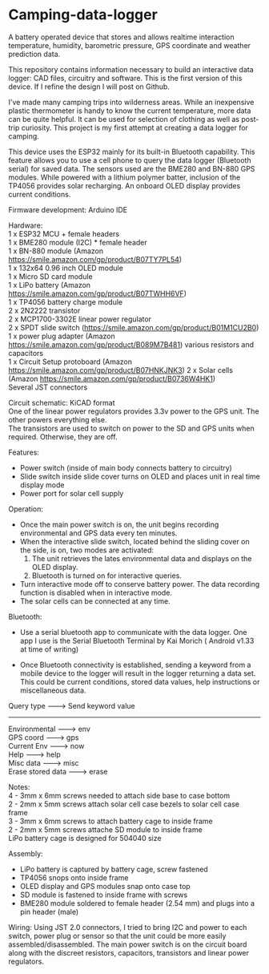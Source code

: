 # Camping-data-logger
A battery operated device that stores and allows realtime interaction temperature, humidity, barometric pressure, GPS coordinate and weather prediction data.

This repository contains information necessary to build an interactive data logger: CAD files, circuitry and software. This is the first version of this device. If I refine the design I will post on Github.

I've made many camping trips into wilderness areas. While an inexpensive plastic thermometer is handy to know the current temperature, more data can be quite helpful. It can be used for selection of clothing as well as post-trip curiosity. This project is my first attempt at creating a data logger for camping.

This device uses the ESP32 mainly for its built-in Bluetooth capability. This feature allows you to use a cell phone to query the data logger (Bluetooth serial) for saved data. The sensors used are the BME280 and BN-880 GPS modules. While powered with a lithium polymer batter, inclusion of the TP4056 provides solar recharging. An onboard OLED display provides current conditions.

Firmware development: Arduino IDE

Hardware:  
1 x ESP32 MCU + female headers  
1 x BME280 module (I2C) * female header  
1 x BN-880 module (Amazon https://smile.amazon.com/gp/product/B07TY7PL54)    
1 x 132x64 0.96 inch OLED module  
1 x Micro SD card module  
1 x LiPo battery (Amazon https://smile.amazon.com/gp/product/B07TWHH6VF)   
1 x TP4056 battery charge module  
2 x 2N2222 transistor  
2 x MCP1700-3302E linear power regulator  
2 x SPDT slide switch (https://smile.amazon.com/gp/product/B01M1CU2B0)  
1 x power plug adapter (Amazon https://smile.amazon.com/gp/product/B089M7B481) 
various resistors and capacitors  
1 x Circuit Setup protoboard (Amazon https://smile.amazon.com/gp/product/B07HNKJNK3) 
2 x Solar cells (Amazon https://smile.amazon.com/gp/product/B0736W4HK1)  
Several JST connectors  

Circuit schematic: KiCAD format  
One of the linear power regulators provides 3.3v power to the GPS unit. The other powers everything else.  
The transistors are used to switch on power to the SD and GPS units when required. Otherwise, they are off.  

Features:  
- Power switch (inside of main body connects battery to circuitry)  
- Slide switch inside slide cover turns on OLED and places unit in real time display mode  
- Power port for solar cell supply  

Operation:  
-  Once the main power switch is on, the unit begins recording environmental and GPS data every ten minutes.
-  When the interactive slide switch, located behind the sliding cover on the side, is on, two modes are activated:
    1) The unit retrieves the lates environmental data and displays on the OLED display.
    2) Bluetooth is turned on for interactive queries.  
-  Turn interactive mode off to conserve battery power. The data recording function is disabled when in interactive mode.  
-  The solar cells can be connected at any time.  
  
Bluetooth:  
-  Use a serial bluetooth app to communicate with the data logger.  One app I use is the Serial Bluetooth Terminal by Kai Morich ( Android v1.33 at time of writing)  

-  Once Bluetooth connectivity is established, sending a keyword from a mobile device to the logger will result in the logger returning a data set. This could be current conditions, stored data values, help instructions or miscellaneous data.  
   
Query type  --->    Send keyword value
__________
Environmental --->  env  
GPS coord --->      gps  
Current Env --->    now  
Help --->           help  
Misc data --->      misc  
Erase stored data ---> erase  

Notes:  
4 - 3mm x 6mm screws needed to attach side base to case bottom  
2 - 2mm x 5mm screws attach solar cell case bezels to solar cell case frame  
3 - 3mm x 6mm screws to attach battery cage to inside frame  
2 - 2mm x 5mm screws attache SD module to inside frame  
LiPo battery cage is designed for 504040 size  

Assembly:  
- LiPo battery is captured by battery cage, screw fastened  
- TP4056 snops onto inside frame  
- OLED display and GPS modules snap onto case top  
- SD module is fastened to inside frame with screws  
- BME280 module soldered to female header (2.54 mm) and plugs into a pin header (male)  

Wiring: 
Using JST 2.0 connectors, I tried to bring I2C and power to each switch, power plug or sensor so that the unit could be more easily assembled/disassembled. The main power switch is on the circuit board along with the discreet resistors, capacitors, transistors and linear power regulators.  



